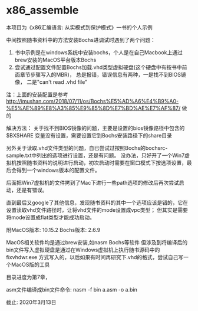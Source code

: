# x86_assemble

本项目为《x86汇编语言: 从实模式到保护模式》一书的个人示例


中间按照随书资料中的方法安装Bochs进调试时遇到了两个问题：
1. 书中示例是在windows系统中安装bochs，个人是在自己Macbook上通过brew安装的MacOS平台版本Bochs
2. 尝试通过配置文件配置Bochs加载.vhd类型虚拟硬盘(这个硬盘中有按书中前面章节步骤写入的MBR)，
   总是报错，错误信息有两种，一是找不到BIOS镜像， 二是"can't read .vhd file"

注：上面的安装配置是参考 http://imushan.com/2018/07/11/os/Bochs%E5%AD%A6%E4%B9%A0-%E5%AE%89%E8%A3%85%E9%85%8D%E7%BD%AE%E7%AF%87/ 做的


解决方法：
关于找不到BIOS镜像的问题，主要是设置的bios镜像路径中包含的 $BXSHARE 变量没有设置，需要设置它到Bochs安装路径下的share目录

另外关于读取.vhd文件类型的问题，自已尝试过按照Bochs的bochsrc-sample.txt中列出的选项进行设置，还是有问题。
没办法，只好开了一个Win7虚拟机按照随书资料的说明进行启动，初次启动时需要在窗口模式下按选项设置，最后会得到一个windows版本的配置文件。

后面把Win7虚拟机的文件拷到了Mac下进行一些path选项的修改后再次尝试启动，还是有错误。

直到最后又google了其他信息，发现随书资料的其中一个选项应该是错的，它在设置读取vhd文件路径时，让将vhd文件的mode设置成vpc类型；
但其实是需要将mode设置成flat类型才能成功启动。

附MacOS版本: 10.15.2
Bochs版本: 2.6.9

MacOS相关软件均是通过brew安装,如nasm Bochs等软件
但涉及到将编译后的bin文件写入虚拟硬盘是通过在Windows虚拟机上执行随书源码中的 fixvhdwr.exe 方式写入的，以后如果有时间再研究下.vhd的格式，尝试自己写一个MacOS版的工具

目录进度为第7章，

asm文件编译成bin文件命令: nasm -f bin a.asm -o a.bin


截止: 2020年3月13日

